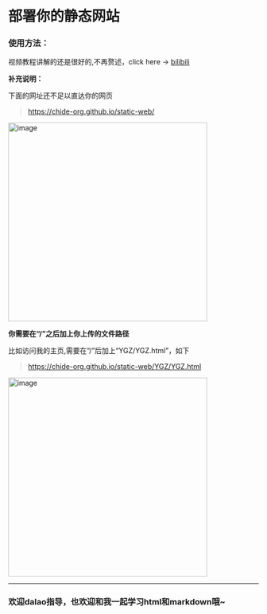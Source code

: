 # 部署你的静态网站

### 使用方法：

视频教程讲解的还是很好的,不再赘述，click here -> [bilibili](https://www.bilibili.com/video/BV17S4y1P7qH/?p=11&spm_id_from=pageDriver, "静态网站部署")

**补充说明：**

下面的网址还不足以直达你的网页

>https://chide-org.github.io/static-web/

<img width="400" alt="image" src="https://github.com/chide-org/Static-Website/assets/144027281/aa074ea0-3ace-4395-bc9c-961a343f0bf9">


**你需要在“/”之后加上你上传的文件路径**

比如访问我的主页,需要在“/”后加上“YGZ/YGZ.html”，如下

>https://chide-org.github.io/static-web/YGZ/YGZ.html
<img width="400" alt="image" src="https://github.com/chide-org/Static-Website/assets/144027281/61701b72-4822-43df-b449-9d3fd9fc92d4">

***

### 欢迎dalao指导，也欢迎和我一起学习html和markdown哦~
